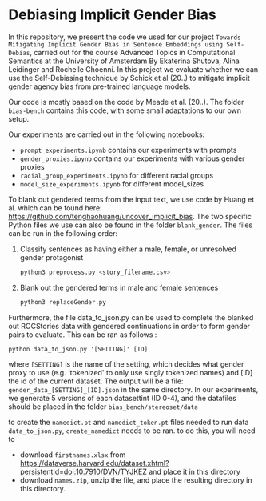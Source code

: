 # Debiasing Implicit Gender Bias

In this repository, we present the code we  used for our project `Towards Mitigating Implicit Gender Bias in Sentence Embeddings using
Self-Debias`, carried out for the course Advanced Topics in Computational Semantics at the University of Amsterdam By Ekaterina Shutova, Alina Leidinger and Rochelle Choenni.
In this project we evaluate whether we can use the Self-Debiasing technique by Schick et al (20..) to mitigate implicit gender agency bias from pre-trained language models. 

Our code is mostly based on the code by Meade et al. (20..). The folder `bias-bench` contains this code, with some small adaptations to our own setup. 

Our experiments are carried out in the following notebooks:
* `prompt_experiments.ipynb` contains our experiments with prompts
* `gender_proxies.ipynb` contains our experiments with various gender proxies 
* `racial_group_experiments.ipynb` for different racial groups
* `model_size_experiments.ipynb` for different model_sizes


To blank out gendered terms from the input text, we use code by Huang et al. which can be found here: https://github.com/tenghaohuang/uncover_implicit_bias. The two specific Python files we use can also be found in the folder `blank_gender`. The files can be run in the following order:

1. Classify sentences as having either a male, female, or unresolved gender protagonist
      ```sh
      python3 preprocess.py <story_filename.csv>
      ```
2. Blank out the gendered terms in male and female sentences
      
      ```sh
      python3 replaceGender.py 
      ```      

Furthermore, the file data_to_json.py can be used to complete the blanked out ROCStories data with gendered continuations in order to form gender pairs to evaluate. This can be ran as follows :       
```
python data_to_json.py '[SETTING]' [ID]        
```  
where `[SETTING]` is the name of the setting, which decides what gender proxy to use (e.g. 'tokenized' to only use singly tokenized names) and [ID] the id of the current dataset. The output will be a file: `gender_data_[SETTING]_[ID].json` in the same directory.
In our experiments, we generate 5 versions of each datasettint (ID 0-4), and the datafiles should be placed in the folder `bias_bench/stereoset/data`

to create the `namedict.pt` and `namedict_token.pt` files needed to run data `data_to_json.py`, `create_namedict` needs to be ran. to do this, you will need to 
* download `firstnames.xlsx` from https://dataverse.harvard.edu/dataset.xhtml?persistentId=doi:10.7910/DVN/TYJKEZ and place it in this directory
* download `names.zip`, unzip the file, and place the resulting directory in this directory.
 




